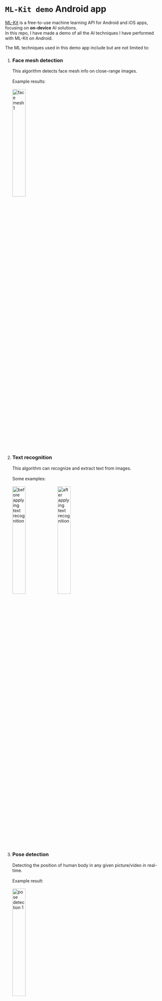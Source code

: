 # `ML-Kit demo` Android app

[ML-Kit](https://developers.google.com/ml-kit) is a free-to-use machine learning API for Android and
iOS apps, focusing
on <b>on-device</b> AI solutions.<br/>
In this repo, I have made a demo of all the AI techniques I have performed with ML-Kit on Android.

The ML techniques used in this demo app include but are not limited to:
<ol>
<li><h3>Face mesh detection</h3></li>
This algorithm detects face mesh info on close-range images.
<br/>
<br/>
Example results:
<br/>
<br/>
<img src="media/face_mesh_1.jpg" width="30%" alt="face mesh 1"/>
<li><h3>Text recognition</h3></li>
This algorithm can recognize and extract text from images.
<br/>
<br/>
Some examples: 
<br/>
<br/>
<img src="media/text_recognition-1.jpg" width="30%" alt="before applying text recognition"/>
<img src="media/text_recognition-2.jpg" width="30%" alt="after applying text recognition"/>
<li><h3>Pose detection</h3></li>
Detecting the position of human body in any given picture/video in real-time.
<br/>
<br/>
Example result:
<br/>
<br/>
<img src="media/pose_detection_1.jpg" width="30%" alt="pose detection 1"/>
<li><h3>Selfie segmentation</h3></li>
Separates the background of a picture/video from users within it. Helps to focus on more important objects in the picture/video.
<br/>
<br/>
<img src="media/selfie_segmentation_1.jpg" width="30%" alt="selfie segmentation 1"/>
<img src="media/selfie_segmentation_2.jpg" width="30%" alt="selfie segmentation 2"/>
<br/>
<br/>
<li><h3>Object detection</h3></li>
Localize and tag in realtime one or more objects in the live camera feed.
<br/>
<br/>
Example results of object detection:
<br/>
<br/>
<img src="media/object_detection_1.jpg" width="30%" alt="Object detection 1"/>
<img src="media/object_detection_2.jpg" width="30%" alt="Object detection 2"/>
<img src="media/object_detection_3.jpg" width="30%" alt="Object detection 3"/>
<img src="media/object_detection_4.jpg" width="30%" alt="Object detection 4"/>
<img src="media/object_detection_5.jpg" width="30%" alt="Object detection 5"/>
<li><h3>Barcode scanner</h3></li>
Scanning and processing most kinds of barcodes. Supports various standard 1D and 2D (a.k.a. QR) barcode formats.
<br/>
<br/>
Example result of barcode scanner:
<br/>
<br/>
<img src="media/barcode_scanner_1.jpg" width="30%" alt="Barcode scanner 1"/>
<br/>
<br/>
A video demo of barcode scanner:
<br/>

<details>
<summary><b>Realtime barcode scanner video demo</b></summary>


https://user-images.githubusercontent.com/8706521/231256249-17ea1166-c330-4a24-9889-1bb8b0100fae.mp4
</details>
<li><h3>Image labeling</h3></li>
This algorithm identifies objects, locations, activities, animal species, products and more in a given picture.<br/>
For example, in the picture below, it has managed to label the <b>road</b>, <b>Jeans</b>, <b>Jacket</b>, and <b>Building</b>s in the picture correctly.
<br/>
<br/>
<img src="media/image_labeling_1.jpg" width="30%" alt="face detection 1"/>
<li><h3>Face detection</h3></li>
Detects faces and facial landmarks in a given image/video.
<br/>
<br/>
Example results:
<br/>
<br/>
<img src="media/face_detection_1.jpg" width="30%" alt="face detection 1"/>
<li><h3>Live Camera translator</h3></li>
This amazing demo camera app firstly determines the language of a string of text with just a few words. And then, translates that text between 58 languages; completely on device. 
<br/>
<br/>
A video demo of realtime camera translator:
<br/>

<details>
<summary><b>Live camera translator video demo</b></summary>


https://user-images.githubusercontent.com/8706521/231260485-a44a559e-6e96-4fd3-aae5-b897d7442d5b.mp4
</details>
<li><h3>Digital ink recognition</h3></li>
This part of the app recognizes handwritten text and hand-drawn shapes (such as emojis) on a digital surface, such as a touch screen. 
<br/>
<br/>
Some examples:
<br/>
<br/>
<img src="media/digital_ink_recognition_1.jpg" width="30%" alt="Digital ink recognition 1"/>
<img src="media/digital_ink_recognition_2.jpg" width="30%" alt="Digital ink recognition 2"/>
<br/>
<br/>
A video demo of digital ink recognition:
<br/>

<details>
<summary><b>Digital ink recognition video demo</b></summary>


https://user-images.githubusercontent.com/8706521/231075026-13e46bb5-c3b5-4e77-8fad-ed2a72e66c89.mp4
</details>

</ol>

### Development:

Please star and fork this repo, I will be maintaining it over time and will try to add more ML
related library demos to
it.<br/>
Feel free to open issues and point out the bugs and short-comings.